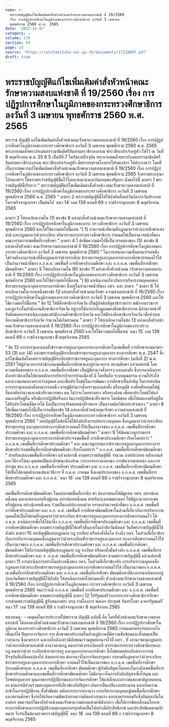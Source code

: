 ```yaml
---
name: >-
  พระราชบัญญัติแก้ไขเพิ่มเติมคำสั่งหัวหน้าคณะรักษาความสงบแห่งชาติ ที่ 19/2560
  เรื่อง การปฏิรูปการศึกษาในภูมิภาคของกระทรวงศึกษาธิการ ลงวันที่ 3 เมษายน
  พุทธศักราช 2560 พ.ศ. 2565
date: '2022-11-07'
category: ก
volume: 139
section: 69
page: 14
source: 'https://ratchakitcha.soc.go.th/documents/17228887.pdf'
draft: true
---
```


# พระราชบัญญัติแก้ไขเพิ่มเติมคำสั่งหัวหน้าคณะรักษาความสงบแห่งชาติ ที่ 19/2560 เรื่อง การปฏิรูปการศึกษาในภูมิภาคของกระทรวงศึกษาธิการ ลงวันที่ 3 เมษายน พุทธศักราช 2560 พ.ศ. 2565

พระราช บัญญัติ แก้ไขเพิ่มเติมคำสั่งหัวหน้าคณะรักษาความสงบแห่งชาติ ที่ 19/2560 เรื่อง การปฏิรูปการศึกษาในภูมิภาคของกระทรวงศึกษาธิการ ลงวันที่ 3 เมษายน พุทธศักราช 2560 พ.ศ. 2565 พระบาทสมเด็จพระปรเมนทรรามาธิบดีศรีสินทรมหาวชิราลงกรณ พระวชิรเกล้าเจ้าอยู่หัว ให้ไว้ ณ วันที่ 6 พฤศจิกายน พ.ศ. 25 6 5 เป็นปีที่ 7 ในรัชกาลปัจจุบัน พระบาทสมเด็จพระปรเมนทรรามาธิบดีศรีสินทรมหาวชิราลงกรณ พระวชิรเกล้าเจ้าอยู่หัว มีพระบรมราชโองการโปรดเกล้าฯ ให้ประกาศว่า โดยที่เป็นการสมควรแก้ไขเพิ่มเติมคาสั่งหัวหน้าคณะรักษาความสงบแห่งชาติ ที่ 19/2560 เรื่อง การปฏิรูปการศึกษาในภูมิภาคของกระทรวงศึกษาธิการ ลงวันที่ 3 เมษายน พุทธศักราช 2560 จึงทรงพระกรุณาโปรดเกล้าฯ ให้ตราพระรำชบัญญัติขึ้นไว้โดยคาแนะนาและยินยอมของรัฐสภา ดังต่อไปนี้ มาตรา 1 พระราชบัญญัตินี้เรียกว่า “ พระราชบัญญัติแก้ไขเพิ่มเติมคำสั่งหัวหน้า คณะรักษาความสงบแห่งชาติ ที่ 19/2560 เรื่อง การปฏิรูปการศึกษาในภูมิภาคของกระทรวงศึกษาธิการ ลงวันที่ 3 เมษายน พุทธศักราช 2560 พ.ศ. 2565 ” มาตรา 2 พระราชบัญญัตินี้ให้ใช้บังคับตั้งแต่วันถัดจากวันประกาศในราชกิจจานุเบกษา เป็นต้นไป ้ หนา 14 ่ เลม 139 ตอนที่ 69 ก ราชกิจจานุเบกษา 8 พฤศจิกายน 2565

มาตรา 3 ให้ยกเลิกความใน (1) ของข้อ 8 แห่งคำสั่งหัวหน้าคณะรักษาความสงบแห่งชาติ ที่ 19/2560 เรื่อง การปฏิรูปการศึกษาในภูมิภาคของกระ ทรวงศึกษาธิการ ลงวันที่ 3 เมษายน พุทธศักราช 2560 และให้ใช้ความต่อไปนี้แทน “( 1) อานาจหน้าที่ตามที่กฎหมายว่าด้วยการศึกษาแห่งชาติ และกฎหมายว่าด้วยระเบียบ บริหารราชการกระทรวงศึกษาธิการ กำหนดให้เป็นอำนาจหน้าที่ของคณะกรรมการเขตพื้นที่การศึกษา ” มาตรา 4 ใ ห้เพิ่มความต่อไปนี้เป็นวรรคสองของ (5) ของข้อ 8 แห่งคาสั่งหัวหน้า คณะรักษาความสงบแห่งชาติ ที่ 19/2560 เรื่อง การปฏิรูปการศึกษาในภูมิภาคของกระทรวงศึกษาธิการ ลงวันที่ 3 เมษายน พุทธศักราช 2560 “ ในการเสนอความเห็นตามวรรคหนึ่ง ไม่รวมถึงอานาจหน้าที่ซึ่งกฎหมายว่าด้วยระเบียบ ข้าราชการครูและบุคลากรทางการศึกษากำหนดไว้ให้เป็นอำนาจหน้าที่ของ อ.ก.ค.ศ. เขตพื้นที่ การศึกษาประถมศึกษา และ อ.ก.ค.ศ. เขตพื้นที่การศึกษามัธยมศึกษา ” มาตรา 5 ให้ยกเลิกความใน (6) ของข้อ 11 แห่งคาสั่งหัวหน้าคณ ะรักษาความสงบแห่งชาติ ที่ 19/2560 เรื่อง การปฏิรูปการศึกษาในภูมิภาคของกระทรวงศึกษาธิการ ลงวันที่ 3 เมษายน พุทธศักราช 2560 และให้ใช้ความต่อไปนี้แทน “( 6) ดาเนินงานเกี่ยวกับการบริหารงานบุคคลของข้าราชการครูและบุคลากรทางการศึกษา ซึ่งอยู่ในอำนาจหน้ำที่ของ กศจ. และ อกศจ. ” มาตรา 6 ให้ยกเลิกความในวรรคหนึ่งของข้อ 12 แห่งคำสั่งหัวหน้าคณะรักษา ความสงบแห่งชาติ ที่ 19/2560 เรื่อง การปฏิรูปการศึกษาในภูมิภาคของกระทรวงศึกษาธิการ ลงวันที่ 3 เมษายน พุทธศักราช 2560 และให้ใช้ความต่อไปนี้แทน “ ข้อ 12 ให้มีศึกษาธิการจังหวัด เป็นผู้บังคับบัญชาข้าราชการ พนักงานราชการ และลูกจ้างในสำนักงานศึกษาธิการจังหวัด อยู่ภายใต้การกำกับดูแลของศึกษาธิการภาค มีอำนาจหน้าที่ รับผิดชอบการดำเนินงานของสำนักงานศึกษาธิการจังหวัด และให้มีรองศึกษาธิการจังหวัด เพื่อช่วยเห ลืองานศึกษาธิการจังหวัด จำนวนไม่เกินสามคน ” มาตรา 7 ให้ยกเลิกความในข้อ 13 แห่งคาสั่งหัวหน้าคณะรักษาความสงบแห่งชาติ ที่ 19/2560 เรื่อง การปฏิรูปการศึกษาในภูมิภาคของกระทรวงศึกษาธิการ ลงวันที่ 3 เมษายน พุทธศักราช 2560 และให้ใช้ความต่อไปนี้แทน ้ หนา 15 ่ เลม 139 ตอนที่ 69 ก ราชกิจจานุเบกษา 8 พฤศจิกายน 2565

“ ข้อ 13 การบรรจุและแต่งตั้งข้าราชการครูและบุคลากรทางการศึกษาในเขตพื้นที่ การศึกษาตามมาตรา 53 (3) และ (4) แห่งพระราชบัญญัติระเบียบข้าราชการครูและบุคลากร ทางการศึกษา พ.ศ. 2547 ซึ่งแก้ไขเพิ่มเติมโดยพระราชบัญญัติระเบียบข้าราชการครูและบุคลากร ทางการศึกษา (ฉบับที่ 2) พ.ศ. 2551 ให้ผู้อำนวยการสำนักงานเขตพื้นที่การศึกษาและผู้อำนวยการ สถานศึกษา แล้วแต่กรณี โดยความเห็นชอบของ อ.ก.ค.ศ. เขตพื้นที่การศึกษา เป็นผู้มีอำนาจสั่งบรรจุ และแต่งตั้ง ซึ่งการดาเนินการดังกล่าวต้องเป็นไปตามหลักการบริหารกิจการบ้านเมืองที่ ดี โดยยึดถือ ระบบคุณธรรม ความโปร่งใส และความเสมอภาคระหว่างบุคคล และเพื่อประโยชน์ในการพัฒนา การศึกษาเป็นสำคัญ ในการดำเนินการบรรจุและแต่งตั้งตามวรรคหนึ่ง หากผู้มีอำนาจสั่งบรรจุและแต่งตั้ง หรืออนุมัติ อาศัยหรือยอมให้ผู้อื่นอาศัยอำนาจและหน้าที่ราชการของ ตน ไม่ว่าจะโดยทางตรง หรือทางอ้อม เพื่อหาประโยชน์ให้แก่ตนเองหรือผู้อื่น หรือมีการปฏิบัติหรือละเว้นการปฏิบัติหน้าที่ราชการ โดยมิชอบ เพื่อให้ตนเองหรือผู้อื่นได้รับประโยชน์ที่มิควรได้ ถือเป็นการทุจริตต่อหน้าที่ราชการ เป็นความผิดวินัยอย่างร้ายแรง ” มาตรา 8 ให้เพิ่มความต่อไปนี้เป็นวรรคสี่ของข้อ 14 แห่งคาสั่งหัวหน้าคณะรักษา ความสงบแห่งชาติ ที่ 19/2560 เรื่อง การปฏิรูปการศึกษาในภูมิภาคของกระทรวงศึกษาธิการ ลงวันที่ 3 เมษายน พุทธศักราช 2560 “ บทบัญญัติในข้อนี้ไม่ใช้บังคับถึงการบริหารงานบุคคล ซึ่งกฎหมายว่าด้วยระเบียบข้าราชการครู และบุคลากรทางการศึกษากาหนดไว้ให้เป็นอานาจของ อ.ก.ค.ศ. เขตพื้นที่การศึกษาประถมศึกษา และ อ.ก.ค.ศ. เขตพื้นที่การศึกษามัธยมศึกษา ” มาตรา 9 ให้มีคณะอนุกรรมการข้าราชการครูและบุคลากรทางการศึกษาประจาเขตพื้นที่ การศึกษาประถมศึกษา เรียกโดยย่อว่า “ อ.ก.ค.ศ. เขตพื้นที่การศึกษาประถมศึกษา ” และ คณะอนุกรรมการข้าราชการครูและบุคลากรทางการศึกษาประจำเขตพื้นที่การศึกษามัธยมศึกษา เรียกโดยย่อว่า “ อ.ก.ค.ศ. เขตพื้นที่การศึกษามัธยมศึกษา ” สำหรับแต่ละเขตพื้นที่การศึกษา แล้วแต่กรณี ตามพระราชบัญญัตินี้ จำนวน องค์ประกอบ หลักเกณฑ์ และวิธีการได้มา คุณสมบัติและลักษณะต้องห้าม วาระการดารงตาแหน่ง การพ้นจากตาแหน่ง และการประชุม ของ อ.ก.ค.ศ. เขตพื้นที่การศึกษา ประถมศึกษา และ อ.ก.ค.ศ. เขตพื้นที่การศึกษามัธยมศึกษา ให้เป็นไปตามหลักเกณฑ์และวิธีการ ที่ ก.ค.ศ. กาหนด ซึ่งองค์ประกอบของ อ.ก.ค.ศ. เขตพื้นที่การศึกษาประถมศึกษา และ อ.ก.ค.ศ. ้ หนา 16 ่ เลม 139 ตอนที่ 69 ก ราชกิจจานุเบกษา 8 พฤศจิกายน 2565

เขตพื้นที่การศึกษามัธยมศึกษา ในแต่ละเขตพื้นที่การศึก ษา ต้องกาหนดให้มีผู้แทน กศจ. อย่างน้อย หนึ่งคน และนายอาเภอหรือผู้แทน อย่างน้อยหนึ่งคน สาหรับกรุงเทพมหานคร ให้มีผู้อานวยการเขต หรือผู้แทน อย่างน้อยหนึ่งคน ร่วมเป็นองค์ประกอบด้วย บรรดาอำนาจหน้าที่ของ อ.ก.ค.ศ. เขตพื้นที่การศึกษาประถมศึกษา และ อ.ก. ค.ศ. เขตพื้นที่ การศึกษามัธยมศึกษาในส่วนที่เกี่ยวกับการบริหารงานบุคคลให้เป็นไปตามที่กฎหมายว่าด้วยระเบียบ ข้าราชการครูและบุคลากรทางการศึกษากำหนดไว้ ให้ ก.ค.ศ. ดำเนินการเพื่อให้ได้มาซึ่ง อ.ก.ค.ศ. เขตพื้นที่การศึกษาประถมศึกษา และ อ.ก.ค.ศ. เขตพื้นที่การศึกษามัธยมศึกษา ตามพระราชบัญญัตินี้ให้เสร็จสิ้นภายในเก้าสิบวันนับแต่ วันที่พระราชบัญญัตินี้ใช้บังคับ มาตรา 10 บทบัญญัติแห่งกฎหมาย กฎ ระเบียบ หรือคำสั่งอื่นใด อ้างถึง กศจ. ในส่วนที่เกี่ยวข้องกับการบริหารงานบุคคลซึ่งกฎหมายว่าด้วยระเบียบข้ำราชการครูและบุคลากร ทางการศึกษากาหนดไว้ให้เป็นอานาจของ อ.ก.ค.ศ. เขตพื้นที่การศึกษาประถมศึกษา และ อ.ก.ค.ศ. เขตพื้นที่การศึกษามัธยมศึกษา ให้ถือว่าบทบัญญัติแห่งกฎหมาย กฎ ระเบียบ หรือคาสั่งนั้นอ้างถึง อ.ก.ค.ศ. เขตพื้นที่การศึกษาประถมศึกษา และ อ .ก.ค.ศ. เขตพื้นที่การศึกษามัธยมศึกษา ตามพระราชบัญญัตินี้ แล้วแต่กรณี มาตรา 11 การดำเนินการอย่างใดอย่างหนึ่งของ กศจ. ในส่วนที่เกี่ยวข้องกับ การบริหารงานบุคคลซึ่งกฎหมายว่าด้วยระเบียบข้าราชการครูและบุคลากรทางการศึกษากาหนดไว้ให้ เป็นอานาจของ อ.ก.ค.ศ. เข ตพื้นที่การศึกษาประถมศึกษา และ อ.ก.ค.ศ. เขตพื้นที่การศึกษา มัธยมศึกษาที่ค้างการดาเนินการอยู่ก่อนวันที่พระราชบัญญัตินี้ใช้บังคับ ให้ดาเนินการต่อไปตามคาสั่ง หัวหน้าคณะรักษาความสงบแห่งชาติ ที่ 19/2560 เรื่อง การปฏิรูปการศึกษาในภูมิภาคของ กระทรวงศึกษาธิการ ลงวันที่ 3 เมษายน พุทธศักราช 2560 จนกว่าจะมี อ.ก.ค.ศ. เขตพื้นที่ การศึกษาประถมศึกษา และ อ.ก.ค.ศ. เขตพื้นที่การศึกษามัธยมศึกษา ตามพระราชบัญญัตินี้ มาตรา 12 ให้รัฐมนตรีว่าการกระทรวงศึกษาธิการรักษาการตำมพระราชบัญญัตินี้ ผู้รับสนองพระ บรม ราชโองการ พลเอก ประยุทธ์ จันทร์โอชา นายกรัฐมนตรี ้ หนา 17 ่ เลม 139 ตอนที่ 69 ก ราชกิจจานุเบกษา 8 พฤศจิกายน 2565

หมายเหตุ : - เหตุผลในการประกาศใช้พระราช บัญญัติ ฉบับนี้ คือ โดยที่หัวหน้าคณะรักษาความสงบแห่งชาติ ได้ออกคาสั่งหัวหน้าคณะรักษาความสงบแห่งชาติ ที่ 19/2560 เรื่อง การปฏิรูปการศึกษาในภูมิภาค ของกระทรวงศึกษาธิการ ลงวันที่ 3 เมษายน พุทธศักราช 2560 กาหนดมาตรการและกลไกเพื่อแก้ไข ปัญหาการจัดการ การ ศึกษาของประเทศในส่วนภูมิภาคที่มีความซับซ้อนและสั่งสมมาเป็นเวลานาน ซึ่งมาตรการ และกลไกดังกล่าวมีลักษณะรวมศูนย์อานาจไว้ที่ กศจ . ทั้ งอานาจตามกฎหมายว่าด้วยการศึกษาแห่งชำติ อานาจตามกฎ หมายว่าด้วยระเบียบบริ หารราชการกระทรวงศึกษาธิการและกฎ หมายว่าด้วย ระเบียบข้าราชการครู และบุคลากรทางการศึกษา ซึ่งไม่สอดคล้องกับสภาวการณ์ปัจจุบันที่เปลี่ยนแปลงไป ส่งผลกระทบ ต่ออานาจในการจัดการบุคลา กรตามที่กฎหมายว่าด้วยระเบียบข้าราชการครูและบุคลากรทางการศึกษา กาหนดไว้ให้เป็นอานาจของ อ.ก.ค.ศ. เขตพื้นที่การศึกษาประถมศึกษาและ อ.ก.ค.ศ. เขตพื้นที่การศึกษา มัธยมศึกษา ผู้บังคับบัญชาโดยตรงในระดับเขตพื้นที่การศึกษาประถมศึกษาและเขตพื้นที่การศึกษามัธยมศึกษา ไม่มีอานาจในการบังคับบัญชาเพื่อให้คุณ และ โทษต่อบุคลากร คุณภาพการปฏิบัติงานและการจัดการศึกษา ให้แก่เด็กและเยาวชนของชาติถูกลดทอนลง ขาดการมีส่วนร่วมของบุคลากรที่เกี่ยวข้องกับปัญหา เกิดการสิ้นเปลืองงบประมาณ และเกิดความล่าช้าในการปฏิบัติงาน ทั้งยังขัดต่อ หลักการกระจายอานาจ การบริหารงานบุคคลสู่เขตพื้นที่การศึกษาและสถานศึกษา ซึ่งก่อให้เกิดความขัดแย้งทางความคิดอย่างรุนแรง และขาดกำรยอมรับซึ่งกันและกันในองค์กร สมควรแก้ไขคาสั่งหัวหน้าคณะรักษาความสงบแห่งชาติดังกล่าว เพื่อให้การขับเคลื่อนนโยบายทางการศึกษาและการปฏิบัติงานของบุคลากรทุกฝ่ายเป็นไปอย่างมีประสิทธิภาพ และประสิทธิผลตามเป้าหมาย จึงจำเป็นต้องตราพระราชบัญญัตินี้ ้ หนา 18 ่ เลม 139 ตอนที่ 69 ก ราชกิจจานุเบกษา 8 พฤศจิกายน 2565
